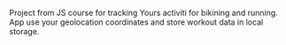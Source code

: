 Project from JS course for tracking Yours activiti for bikining and running.
App use your geolocation coordinates and store workout data in local storage.